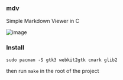 ### mdv
Simple Markdown Viewer in C

![image](https://github.com/user-attachments/assets/fb0bc30a-0880-4678-b186-f98d3f351b1b)

### Install
`sudo pacman -S gtk3 webkit2gtk cmark glib2`

then run `make` in the root of the project
